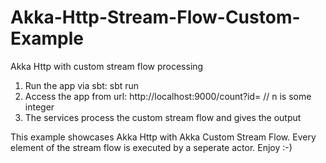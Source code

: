 # Akka-Http-Stream-Flow-Custom-Example
Akka Http with custom stream flow processing

  1. Run the app via sbt: sbt run
  2. Access the app from url: http://localhost:9000/count?id=<n> // n is some integer
  3. The services process the custom stream flow and gives the output

  This example showcases Akka Http with Akka Custom Stream Flow. 
  Every element of the stream flow is 
  executed by a seperate actor. Enjoy :-)
